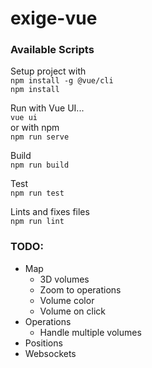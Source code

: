 # exige-vue

### Available Scripts

Setup project with  
`npm install -g @vue/cli`  
`npm install`

Run with Vue UI...  
`vue ui`   
or with npm   
`npm run serve`

Build  
`npm run build`

Test  
`npm run test`

Lints and fixes files  
`npm run lint`

### TODO:
- Map
    - 3D volumes
    - Zoom to operations
    - Volume color
    - Volume on click
- Operations
    - Handle multiple volumes
- Positions
- Websockets
